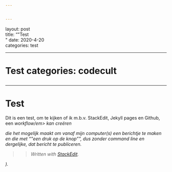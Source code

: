 ```yaml
---


---
```


layout: post<br>
title:  “"Test<br>"
date:   2020-4-20<br>
categories: test</p>
<hr>
<h1 id="test">Test
categories: codecult

---


# Test

Dit is een test, om te kijken of ik m.b.v. StackEdit, Jekyll pages en Github, een <em>*workflow/em>* kan creëren<br>
 
 die het mogelijk maakt om vanaf mijn computer(s) een berichtje te maken en die met “"een druk op de knop”",  dus zonder command line en dergelijke, dat bericht te publiceren.</p>
<blockquote>
<p>




> Written with <a href="[StackEdit](https://stackedit.io/">StackEdit</a>.</p>
</blockquote>
).
<!--stackedit_data:
eyJoaXN0b3J5IjpbLTMxNjAxNTQzOSwtNjA5NzA4OTczXX0=
-->